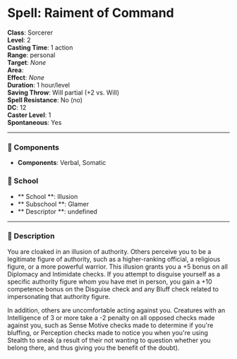 
# Spell: Raiment of Command
**Class**: Sorcerer  
**Level**: 2  
**Casting Time**: 1 action  
**Range**: personal  
**Target**: _None_  
**Area**:   
**Effect**: _None_  
**Duration**: 1 hour/level  
**Saving Throw**: Will partial (+2 vs. Will)  
**Spell Resistance**: No (no)  
**DC**: 12  
**Caster Level**: 1  
**Spontaneous**: Yes

---

### 🔮 Components
- **Components**: Verbal, Somatic

### 🏫 School
- ** School **: Illusion
- ** Subschool **: Glamer
- ** Descriptor **: undefined
---

### 📜 Description
You are cloaked in an illusion of authority. Others perceive you to be a legitimate figure of authority, such as a higher-ranking official, a religious figure, or a more powerful warrior. This illusion grants you a +5 bonus on all Diplomacy and Intimidate checks. If you attempt to disguise yourself as a specific authority figure whom you have met in person, you gain a +10 competence bonus on the Disguise check and any Bluff check related to impersonating that authority figure.

In addition, others are uncomfortable acting against you. Creatures with an Intelligence of 3 or more take a -2 penalty on all opposed checks made against you, such as Sense Motive checks made to determine if you're bluffing, or Perception checks made to notice you when you're using Stealth to sneak (a result of their not wanting to question whether you belong there, and thus giving you the benefit of the doubt).
